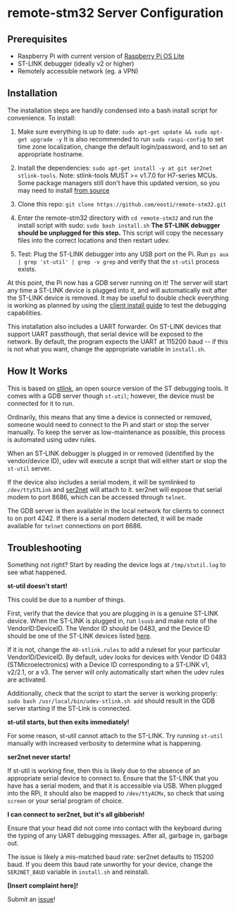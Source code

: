 # remote-stm32 Server Configuration #

## Prerequisites ##

* Raspberry Pi with current version of [Raspberry Pi OS Lite](https://www.raspberrypi.org/software/operating-systems/)
* ST-LINK debugger (ideally v2 or higher)
* Remotely accessible network (eg. a VPN)

## Installation ##

The installation steps are handily condensed into a bash install script for convenience. 
To install:

1. Make sure everything is up to date: `sudo apt-get update && sudo apt-get upgrade -y`
It is also recommended to run `sudo raspi-config` to set time zone localization, change the default login/password, and to set an appropriate hostname.

2. Install the dependencies: `sudo apt-get install -y at git ser2net stlink-tools`. 
Note: stlink-tools MUST >= v1.7.0 for H7-series MCUs. Some package managers still don't have this updated version, so you may need to install [from source](https://github.com/stlink-org/stlink/blob/develop/doc/compiling.md#Linux)

3. Clone this repo: `git clone https://github.com/eosti/remote-stm32.git` 

4. Enter the remote-stm32 directory with `cd remote-stm32` and run the install script with sudo: `sudo bash install.sh`
**The ST-LINK debugger should be unplugged for this step.**
This script will copy the necessary files into the correct locations and then restart udev.

4. Test: Plug the ST-LINK debugger into any USB port on the Pi. Run `ps aux | grep 'st-util' | grep -v grep` and verify that the `st-util` process exists.  

At this point, the Pi now has a GDB server running on it! 
The server will start any time a ST-LINK device is plugged into it, and will automatically exit after the ST-LINK device is removed.
It may be useful to double check everything is working as planned by using the [client install guide](client.md) to test the debugging capabilities.

This installation also includes a UART forwarder. 
On ST-LINK devices that support UART passthough, that serial device will be exposed to the network.
By default, the program expects the UART at 115200 baud -- if this is not what you want, change the appropriate variable in `install.sh`.

## How It Works ##

This is based on [stlink](https://github.com/stlink-org/stlink), an open source version of the ST debugging tools. 
It comes with a GDB server though `st-util`; however, the device must be connected for it to run.

Ordinarily, this means that any time a device is connected or removed, someone would need to connect to the Pi and start or stop the server manually.
To keep the server as low-maintenance as possible, this process is automated using udev rules. 

When an ST-LINK debugger is plugged in or removed (identified by the vendor/device ID), udev will execute a script that will either start or stop the `st-util` server.

If the device also includes a serial modem, it will be symlinked to `/dev/ttySTLink` and [ser2net](https://github.com/cminyard/ser2net) will attach to it.
ser2net will expose that serial modem to port 8686, which can be accessed through `telnet`.

The GDB server is then available in the local network for clients to connect to on port 4242.
If there is a serial modem detected, it will be made available for `telnet` connections on port 8686.

## Troubleshooting ##

Something not right? Start by reading the device logs at `/tmp/stutil.log` to see what happened. 

**st-util doesn't start!**

This could be due to a number of things. 

First, verify that the device that you are plugging in is a genuine ST-LINK device. 
When the ST-LINK is plugged in, run `lsusb` and make note of the VendorID:DeviceID. 
The Vendor ID should be 0483, and the Device ID should be one of the ST-LINK devices listed [here](https://usb-ids.gowdy.us/read/UD/0483). 

If it is not, change the `40-stlink.rules` to add a ruleset for your particular VendorID/DeviceID. 
By default, udev looks for devices with Vendor ID 0483 (STMicroelectronics) with a Device ID corresponding to a ST-LINK v1, v2/2.1, or a v3. 
The server will only automatically start when the udev rules are activated. 

Additionally, check that the script to start the server is working properly: `sudo bash /usr/local/bin/udev-stlink.sh add` should result in the GDB server starting if the ST-Link is connected.

**st-util starts, but then exits immediately!**

For some reason, st-util cannot attach to the ST-LINK. 
Try running `st-util` manually with increased verbosity to determine what is happening. 

**ser2net never starts!**

If st-util is working fine, then this is likely due to the absence of an appropriate serial device to connect to.
Ensure that the ST-LINK that you have has a serial modem, and that it is accessible via USB.
When plugged into the RPi, it should also be mapped to `/dev/ttyACMx`, so check that using `screen` or your serial program of choice.

**I can connect to ser2net, but it's all gibberish!**

Ensure that your head did not come into contact with the keyboard during the typing of any UART debugging messages.
After all, garbage in, garbage out. 

The issue is likely a mis-matched baud rate: ser2net defaults to 115200 baud.
If you deem this baud rate unworthy for your device, change the `SER2NET_BAUD` variable in `install.sh` and reinstall. 

**[Insert complaint here]!**

Submit an [issue](https://github.com/eosti/remote-stm32/issues)!
